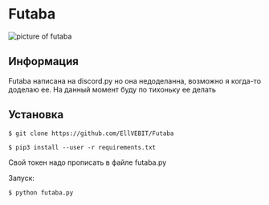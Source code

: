 # Futaba
![picture of futaba](https://comiczone.ru/wp-content/uploads/2019/09/a4c0e2142d406625863bb12d0030d297fff3014f.png)

## Информация
Futaba написана на discord.py но она недоделанна, возможно я когда-то доделаю ее. На данный момент буду по тихоньку ее делать

## Установка
```
$ git clone https://github.com/EllVEBIT/Futaba
```

```
$ pip3 install --user -r requirements.txt
```

Свой токен надо прописать в файле futaba.py

Запуск:
```
$ python futaba.py
```
